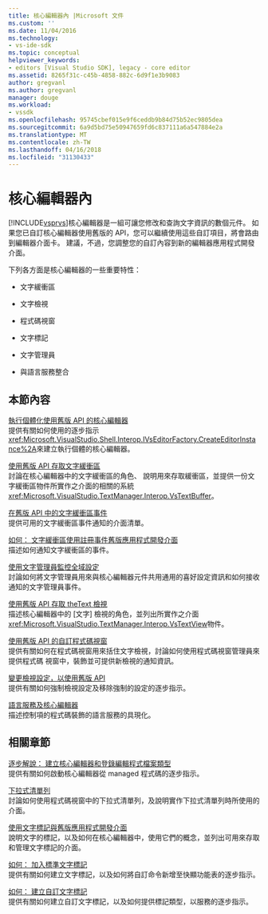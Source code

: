 ```yaml
---
title: 核心編輯器內 |Microsoft 文件
ms.custom: ''
ms.date: 11/04/2016
ms.technology:
- vs-ide-sdk
ms.topic: conceptual
helpviewer_keywords:
- editors [Visual Studio SDK], legacy - core editor
ms.assetid: 8265f31c-c45b-4858-882c-6d9f1e3b9083
author: gregvanl
ms.author: gregvanl
manager: douge
ms.workload:
- vssdk
ms.openlocfilehash: 95745cbef015e9f6ceddb9b84d75b52ec9805dea
ms.sourcegitcommit: 6a9d5bd75e50947659fd6c837111a6a547884e2a
ms.translationtype: MT
ms.contentlocale: zh-TW
ms.lasthandoff: 04/16/2018
ms.locfileid: "31130433"
---
```

# <a name="inside-the-core-editor"></a>核心編輯器內
[!INCLUDE[vsprvs](../code-quality/includes/vsprvs_md.md)]核心編輯器是一組可讓您修改和查詢文字資訊的數個元件。 如果您已自訂核心編輯器使用舊版的 API，您可以繼續使用這些自訂項目，將會路由到編輯器介面卡。 建議，不過，您調整您的自訂內容到新的編輯器應用程式開發介面。  
  
 下列各方面是核心編輯器的一些重要特性：  
  
-   文字緩衝區  
  
-   文字檢視  
  
-   程式碼視窗  
  
-   文字標記  
  
-   文字管理員  
  
-   與語言服務整合  
  
## <a name="in-this-section"></a>本節內容  
 [執行個體化使用舊版 API 的核心編輯器](../extensibility/instantiating-the-core-editor-by-using-the-legacy-api.md)  
 提供有關如何使用的逐步指示<xref:Microsoft.VisualStudio.Shell.Interop.IVsEditorFactory.CreateEditorInstance%2A>來建立執行個體的核心編輯器。  
  
 [使用舊版 API 存取文字緩衝區](../extensibility/accessing-the-text-buffer-by-using-the-legacy-api.md)  
 討論在核心編輯器中的文字緩衝區的角色、 說明用來存取緩衝區，並提供一份文字緩衝區物件所實作之介面的相關的系統<xref:Microsoft.VisualStudio.TextManager.Interop.VsTextBuffer>。  
  
 [在舊版 API 中的文字緩衝區事件](../extensibility/text-buffer-events-in-the-legacy-api.md)  
 提供可用的文字緩衝區事件通知的介面清單。  
  
 [如何： 文字緩衝區使用註冊事件舊版應用程式開發介面](../extensibility/how-to-register-for-text-buffer-events-with-the-legacy-api.md)  
 描述如何通知文字緩衝區的事件。  
  
 [使用文字管理員監控全域設定](../extensibility/using-the-text-manager-to-monitor-global-settings.md)  
 討論如何將文字管理員用來與核心編輯器元件共用通用的喜好設定資訊和如何接收通知的文字管理員事件。  
  
 [使用舊版 API 存取 theText 檢視](../extensibility/accessing-thetext-view-by-using-the-legacy-api.md)  
 描述核心編輯器中的 [文字] 檢視的角色，並列出所實作之介面<xref:Microsoft.VisualStudio.TextManager.Interop.VsTextView>物件。  
  
 [使用舊版 API 的自訂程式碼視窗](../extensibility/customizing-code-windows-by-using-the-legacy-api.md)  
 提供有關如何在程式碼視窗用來括住文字檢視，討論如何使用程式碼視窗管理員來提供程式碼 視窗中，裝飾並可提供新檢視的通知資訊。  
  
 [變更檢視設定，以使用舊版 API](../extensibility/changing-view-settings-by-using-the-legacy-api.md)  
 提供有關如何強制檢視設定及移除強制的設定的逐步指示。  
  
 [語言服務及核心編輯器](../extensibility/language-services-and-the-core-editor.md)  
 描述控制項的程式碼裝飾的語言服務的具現化。  
  
## <a name="related-sections"></a>相關章節  
 [逐步解說： 建立核心編輯器和登錄編輯程式檔案類型](../extensibility/walkthrough-creating-a-core-editor-and-registering-an-editor-file-type.md)  
 提供有關如何啟動核心編輯器從 managed 程式碼的逐步指示。  
  
 [下拉式清單列](../extensibility/drop-down-bar.md)  
 討論如何使用程式碼視窗中的下拉式清單列，及說明實作下拉式清單列時所使用的介面。  
  
 [使用文字標記與舊版應用程式開發介面](../extensibility/using-text-markers-with-the-legacy-api.md)  
 說明文字的標記，以及如何在核心編輯器中，使用它們的概念，並列出可用來存取和管理文字標記的介面。  
  
 [如何： 加入標準文字標記](../extensibility/how-to-add-standard-text-markers.md)  
 提供有關如何建立文字標記，以及如何將自訂命令新增至快顯功能表的逐步指示。  
  
 [如何： 建立自訂文字標記](../extensibility/how-to-create-custom-text-markers.md)  
 提供有關如何建立自訂文字標記，以及如何提供標記類型，以服務的逐步指示。